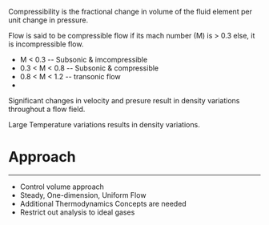 Compressibility is the fractional change in volume of the fluid element per unit change in pressure.

Flow is said to be compressible flow if its mach number (M) is > 0.3 else, it is incompressible flow.
- M < 0.3 -- Subsonic & imcompressible
- 0.3 < M < 0.8 -- Subsonic & compressible 
- 0.8 < M < 1.2 -- transonic flow
- 

Significant changes in velocity and presure result in density variations throughout a flow field.

Large Temperature variations results in density variations.

# Approach 
---
- Control volume approach 
- Steady, One-dimension, Uniform Flow
- Additional Thermodynamics Concepts are needed
- Restrict out analysis to ideal gases